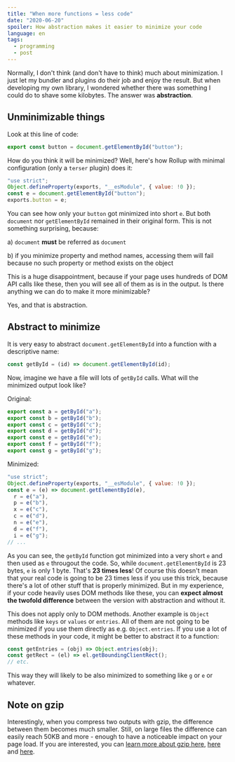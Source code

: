 ```yaml
---
title: "When more functions = less code"
date: "2020-06-20"
spoiler: How abstraction makes it easier to minimize your code
language: en
tags:
  - programming
  - post
---
```


Normally, I don't think (and don't have to think) much about minimization. I just let my bundler and plugins do their job and enjoy the result. But when developing my own library, I wondered whether there was something I could do to shave some kilobytes. The answer was **abstraction**.

## Unminimizable things

Look at this line of code:

```javascript
export const button = document.getElementById("button");
```

How do you think it will be minimized? Well, here's how Rollup with minimal configuration (only a `terser` plugin) does it:

```javascript
"use strict";
Object.defineProperty(exports, "__esModule", { value: !0 });
const e = document.getElementById("button");
exports.button = e;
```

You can see how only your `button` got minimized into short `e`. But both `document` nor `getElementById` remained in their original form. This is not something surprising, because:

a) `document` **must** be referred as `document`

b) if you minimize property and method names, accessing them will fail because no such property or method exists on the object

This is a huge disappointment, because if your page uses hundreds of DOM API calls like these, then you will see all of them as is in the output. Is there anything we can do to make it more minimizable?

Yes, and that is abstraction.

## Abstract to minimize

It is very easy to abstract `document.getElementById` into a function with a descriptive name:

```javascript
const getById = (id) => document.getElementById(id);
```

Now, imagine we have a file will lots of `getById` calls. What will the minimized output look like?

Original:

```javascript
export const a = getById("a");
export const b = getById("b");
export const c = getById("c");
export const d = getById("d");
export const e = getById("e");
export const f = getById("f");
export const g = getById("g");
```

Minimized:

```javascript
"use strict";
Object.defineProperty(exports, "__esModule", { value: !0 });
const e = (e) => document.getElementById(e),
  r = e("a"),
  p = e("b"),
  x = e("c"),
  c = e("d"),
  n = e("e"),
  d = e("f"),
  i = e("g");
// ...
```

As you can see, the `getById` function got minimized into a very short `e` and then used as `e` througout the code. So, while `document.getElementById` is 23 bytes, `e` is only 1 byte. That's **23 times less**! Of course this doesn't mean that your real code is going to be 23 times less if you use this trick, because there's a lot of other stuff that is properly minimized. But in my experience, if your code heavily uses DOM methods like these, you can **expect almost the twofold difference** between the version with abstraction and without it.

This does not apply only to DOM methods. Another example is `Object` methods like `keys` or `values` or `entries`. All of them are not going to be minimized if you use them directly as e.g. `Object.entries`. If you use a lot of these methods in your code, it might be better to abstract it to a function:

```javascript
const getEntries = (obj) => Object.entries(obj);
const getRect = (el) => el.getBoundingClientRect();
// etc.
```

This way they will likely to be also minimized to something like `g` or `e` or whatever.

## Note on gzip

Interestingly, when you compress two outputs with gzip, the difference between them becomes much smaller. Still, on large files the difference can easily reach 50KB and more - enough to have a noticeable impact on your page load. If you are interested, you can [learn more about gzip here](https://developers.google.com/web/fundamentals/performance/optimizing-content-efficiency/optimize-encoding-and-transfer), [here](https://www.youtube.com/watch?v=whGwm0Lky2s&feature=youtu.be&t=14m11s) and [here](https://css-tricks.com/the-difference-between-minification-and-gzipping/).
